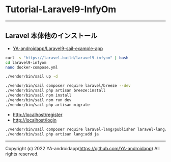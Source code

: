 # Tutorial-Laravel9-InfyOm

---

## Laravel 本体他のインストール

- [YA-androidapp/Laravel9-sail-example-app](https://github.com/YA-androidapp/Laravel9-sail-example-app#readme)

```bash
curl -s "https://laravel.build/laravel9-infyom" | bash
cd laravel9-infyom
nano docker-compose.yml

./vendor/bin/sail up -d

./vendor/bin/sail composer require laravel/breeze --dev
./vendor/bin/sail php artisan breeze:install
./vendor/bin/sail npm install
./vendor/bin/sail npm run dev
./vendor/bin/sail php artisan migrate
```

- [http://localhost/register](http://localhost/register)
- [http://localhost/login](http://localhost/login)

```bash
./vendor/bin/sail composer require laravel-lang/publisher laravel-lang/lang --dev
./vendor/bin/sail php artisan lang:add ja
```

---

Copyright (c) 2022 YA-androidapp(<https://github.com/YA-androidapp>) All rights reserved.
